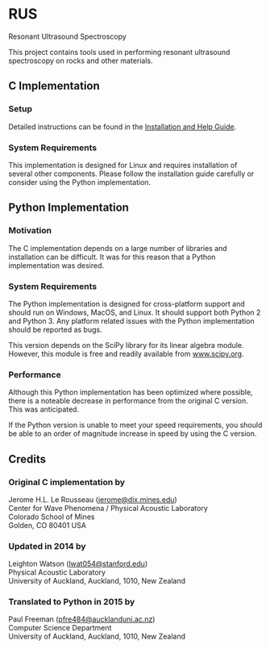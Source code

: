 # RUS
Resonant Ultrasound Spectroscopy

This project contains tools used in performing resonant ultrasound spectroscopy on rocks and other materials.

## C Implementation
### Setup
Detailed instructions can be found in the [Installation and Help Guide](Zadler%20Computer%20Code%20Manual.pdf).

### System Requirements
This implementation is designed for Linux and requires
installation of several other components. Please follow
the installation guide carefully or consider using the
Python implementation.

## Python Implementation
### Motivation
The C implementation depends on a large number of
libraries and installation can be difficult.
It was for this reason that a Python implementation
was desired.

### System Requirements
The Python implementation is designed for cross-platform
support and should run on Windows, MacOS, and Linux. It
should support both Python 2 and Python 3. Any platform
related issues with the Python implementation should be
reported as bugs.

This version depends on the SciPy library for its
linear algebra module. However, this module is free
and readily available from www.scipy.org.

### Performance
Although this Python implementation has been optimized
where possible, there is a noteable decrease in performance
from the original C version. This was anticipated.

If the Python version is unable to meet your speed
requirements, you should be able to an order of magnitude
increase in speed by using the C version.

## Credits
### Original C implementation by
Jerome H.L. Le Rousseau (jerome@dix.mines.edu)  
Center for Wave Phenomena / Physical Acoustic Laboratory  
Colorado School of Mines  
Golden, CO 80401 USA

### Updated in 2014 by
Leighton Watson (lwat054@stanford.edu)  
Physical Acoustic Laboratory  
University of Auckland, Auckland, 1010, New Zealand

### Translated to Python in 2015 by
Paul Freeman (pfre484@aucklanduni.ac.nz)  
Computer Science Department  
University of Auckland, Auckland, 1010, New Zealand

